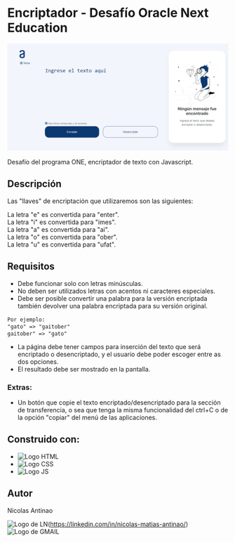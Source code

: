 # Encriptador - Desafío Oracle Next Education

![Encriptador](./img/Encriptador.png)

Desafío del programa ONE, encriptador de texto con Javascript.

## Descripción

Las "llaves" de encriptación que utilizaremos son las siguientes:

La letra "e" es convertida para "enter".  
La letra "i" es convertida para "imes".  
La letra "a" es convertida para "ai".  
La letra "o" es convertida para "ober".  
La letra "u" es convertida para "ufat".

## Requisitos

* Debe funcionar solo con letras minúsculas.
* No deben ser utilizados letras con acentos ni caracteres especiales.
* Debe ser posible convertir una palabra para la versión encriptada también devolver una palabra encriptada para su versión original.

```
Por ejemplo:
"gato" => "gaitober"
gaitober" => "gato"
```

* La página debe tener campos para inserción del texto que será encriptado o desencriptado, y el usuario debe poder escoger entre as dos opciones.
* El resultado debe ser mostrado en la pantalla.

### Extras:

* Un botón que copie el texto encriptado/desencriptado para la sección de transferencia, o sea que tenga la misma funcionalidad del ctrl+C o de la opción "copiar" del menú de las aplicaciones.

## Construido con: 

* ![Logo HTML](https://img.shields.io/badge/HTML5-E34F26?style=for-the-badge&logo=html5&logoColor=white)
* ![Logo CSS](https://img.shields.io/badge/CSS3-1572B6?style=for-the-badge&logo=css3&logoColor=white)
* ![Logo JS](https://img.shields.io/badge/JavaScript-F7DF1E?style=for-the-badge&logo=javascript&logoColor=black)

## Autor

Nicolas Antinao

![Logo de LN](https://img.shields.io/badge/LinkedIn-0077B5?style=for-the-badge&logo=linkedin&logoColor=white)(https://linkedin.com/in/nicolas-matias-antinao/)
![Logo de GMAIL](https://img.shields.io/badge/Gmail-D14836?style=for-the-badge&logo=gmail&logoColor=white)